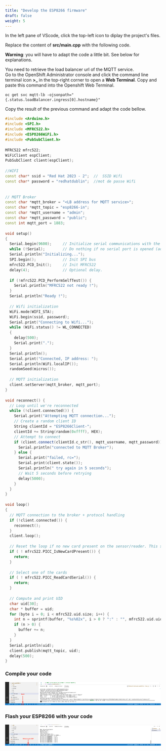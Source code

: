 ```yaml
---
title: "Develop the ESP8266 firmware"
draft: false
weight: 5
---
```


In the left pane of VScode, click the top-left icon to diplay the project's files.

Replace the content of **src/main.cpp** with the following code.

**Warning**: you will have to adapt the code a little bit. See below for explanations.

You need to retrieve the load balancer url of the MQTT service.  
Go to the OpenShift Administrator console and click the command line terminal icon **>_** in the top-right corner to open a **Web Terminal**. Copy and paste this command into the Openshift Web Terminal. 
```shell
oc get svc mqtt-lb -ojsonpath="{.status.loadBalancer.ingress[0].hostname}"
```

Copy the result of the previous command and adapt the code bellow.

```cpp
#include <Arduino.h>
#include <SPI.h>
#include <MFRC522.h>
#include <ESP8266WiFi.h>
#include <PubSubClient.h>

MFRC522 mfrc522;
WiFiClient espClient;
PubSubClient client(espClient);

//WIFI
const char* ssid = "Red Hat 2023 - 2";  //  SSID Wifi
const char* password = "redhatdublin";  //mot de passe Wifi


// MQTT Broker
const char *mqtt_broker = "<LB address for MQTT service>";
const char *mqtt_topic = "esp8266-in";
const char *mqtt_username = "admin";
const char *mqtt_password = "public";
const int mqtt_port = 1883;

void setup()
{
  Serial.begin(9600);     // Initialize serial communications with the PC
  while (!Serial);        // Do nothing if no serial port is opened (added for Arduinos based on ATMEGA32U4)
  Serial.println("Initializing...");
  SPI.begin();            // Init SPI bus
  mfrc522.PCD_Init();     // Init MFRC522
  delay(4);               // Optional delay.

  if (!mfrc522.PCD_PerformSelfTest()) {
    Serial.println("MFRC522 not ready !");
  }
  Serial.println("Ready !");

  // Wifi initialization
  WiFi.mode(WIFI_STA);
  WiFi.begin(ssid, password);
  Serial.print("Connecting to Wifi...");
  while (WiFi.status() != WL_CONNECTED)
  {
    delay(500);
    Serial.print(".");
  }
  Serial.println();
  Serial.print("Connected, IP address: ");
  Serial.println(WiFi.localIP());
  randomSeed(micros());

  // MQTT initialization
  client.setServer(mqtt_broker, mqtt_port);
}

void reconnect() {
  // Loop until we're reconnected
  while (!client.connected()) {
    Serial.print("Attempting MQTT connection...");
    // Create a random client ID
    String clientId = "ESP8266Client-";
    clientId += String(random(0xffff), HEX);
    // Attempt to connect
    if (client.connect(clientId.c_str(), mqtt_username, mqtt_password)) {
      Serial.println("connected to MQTT Broker");
    } else {
      Serial.print("failed, rc=");
      Serial.print(client.state());
      Serial.println(" try again in 5 seconds");
      // Wait 5 seconds before retrying
      delay(5000);
    }
  }
}

void loop()
{
  // MQTT connection to the broker + protocol handling
  if (!client.connected()) {
    reconnect();
  }
  client.loop();

  // Reset the loop if no new card present on the sensor/reader. This saves the entire process when idle.
  if ( ! mfrc522.PICC_IsNewCardPresent()) {
    return;
  }

  // Select one of the cards
  if ( ! mfrc522.PICC_ReadCardSerial()) {
    return;
  }

  // Compute and print UID
  char uid[30];
  char * buffer = uid;
  for (byte i = 0; i < mfrc522.uid.size; i++) {
    int n = sprintf(buffer, "%s%02x", i > 0 ? ":" : "", mfrc522.uid.uidByte[i]);
    if (n > 0) {
      buffer += n;
    }
  }
  Serial.println(uid);
  client.publish(mqtt_topic, uid);
  delay(500);
}
```

### Compile your code

![PlatformIO build](/images/platformIO-esp-build.png)

### Flash your ESP8266 with your code

![PlatformIO write](/images/platformIO-esp-write.png)

